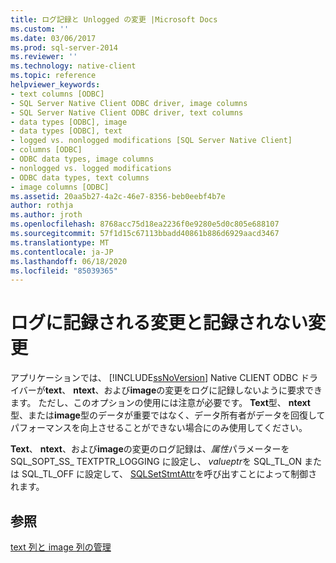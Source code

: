 ```yaml
---
title: ログ記録と Unlogged の変更 |Microsoft Docs
ms.custom: ''
ms.date: 03/06/2017
ms.prod: sql-server-2014
ms.reviewer: ''
ms.technology: native-client
ms.topic: reference
helpviewer_keywords:
- text columns [ODBC]
- SQL Server Native Client ODBC driver, image columns
- SQL Server Native Client ODBC driver, text columns
- data types [ODBC], image
- data types [ODBC], text
- logged vs. nonlogged modifications [SQL Server Native Client]
- columns [ODBC]
- ODBC data types, image columns
- nonlogged vs. logged modifications
- ODBC data types, text columns
- image columns [ODBC]
ms.assetid: 20aa5b27-4a2c-46e7-8356-beb0eebf4b7e
author: rothja
ms.author: jroth
ms.openlocfilehash: 8768acc75d18ea2236f0e9280e5d0c805e688107
ms.sourcegitcommit: 57f1d15c67113bbadd40861b886d6929aacd3467
ms.translationtype: MT
ms.contentlocale: ja-JP
ms.lasthandoff: 06/18/2020
ms.locfileid: "85039365"
---
```

# <a name="logged-vs-unlogged-modifications"></a>ログに記録される変更と記録されない変更
  アプリケーションでは、 [!INCLUDE[ssNoVersion](../../includes/ssnoversion-md.md)] Native CLIENT ODBC ドライバーが**text**、 **ntext**、および**image**の変更をログに記録しないように要求できます。 ただし、このオプションの使用には注意が必要です。 **Text**型、 **ntext**型、または**image**型のデータが重要ではなく、データ所有者がデータを回復してパフォーマンスを向上させることができない場合にのみ使用してください。  
  
 **Text**、 **ntext**、および**image**の変更のログ記録は、*属性*パラメーターを SQL_SOPT_SS_ TEXTPTR_LOGGING に設定し、 *valueptr*を SQL_TL_ON または SQL_TL_OFF に設定して、 [SQLSetStmtAttr](../native-client-odbc-api/sqlsetstmtattr.md)を呼び出すことによって制御されます。  
  
## <a name="see-also"></a>参照  
 [text 列と image 列の管理](managing-text-and-image-columns.md)  
  
  
